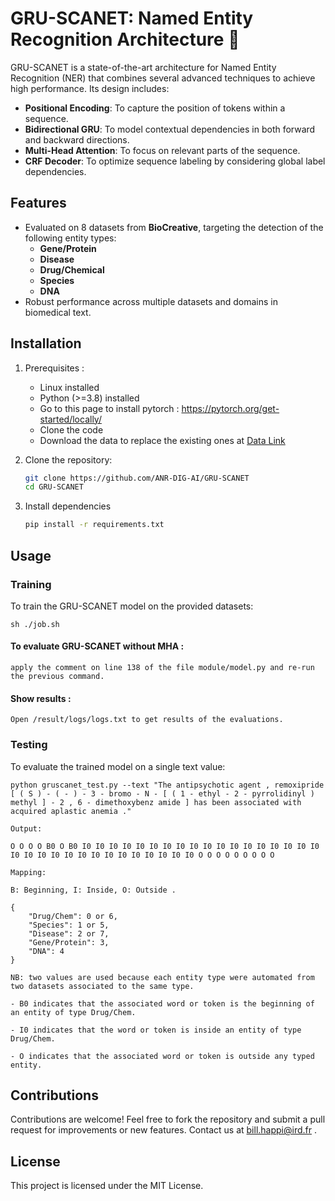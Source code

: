 # GRU-SCANET: Named Entity Recognition Architecture :star2:

GRU-SCANET is a state-of-the-art architecture for Named Entity Recognition (NER) that combines several advanced techniques to achieve high performance. Its design includes:
- **Positional Encoding**: To capture the position of tokens within a sequence.
- **Bidirectional GRU**: To model contextual dependencies in both forward and backward directions.
- **Multi-Head Attention**: To focus on relevant parts of the sequence.
- **CRF Decoder**: To optimize sequence labeling by considering global label dependencies.

## Features
- Evaluated on 8 datasets from **BioCreative**, targeting the detection of the following entity types:
  - **Gene/Protein**
  - **Disease**
  - **Drug/Chemical**
  - **Species**
  - **DNA**
- Robust performance across multiple datasets and domains in biomedical text.

## Installation
1. Prerequisites : 
    - Linux installed
    - Python (>=3.8) installed
    - Go to this page to install pytorch : https://pytorch.org/get-started/locally/
    - Clone the code
    - Download the data to replace the existing ones at [Data Link](https://drive.google.com/file/d/1vPMGqSp9sk8-eiVzjSUkfzCdfnjU8bx0/view?usp=sharing)

2. Clone the repository:
   ```bash
   git clone https://github.com/ANR-DIG-AI/GRU-SCANET
   cd GRU-SCANET
3. Install dependencies

    ``` bash 
    pip install -r requirements.txt
## Usage
### Training
To train the GRU-SCANET model on the provided datasets:

    sh ./job.sh

#### To evaluate GRU-SCANET without MHA : 

    apply the comment on line 138 of the file module/model.py and re-run the previous command.

#### Show results : 

    Open /result/logs/logs.txt to get results of the evaluations.


### Testing
To evaluate the trained model on a single text value:

    python gruscanet_test.py --text "The antipsychotic agent , remoxipride [ ( S ) - ( - ) - 3 - bromo - N - [ ( 1 - ethyl - 2 - pyrrolidinyl ) methyl ] - 2 , 6 - dimethoxybenz amide ] has been associated with acquired aplastic anemia ."
    
    Output: 

    O O O O B0 O B0 I0 I0 I0 I0 I0 I0 I0 I0 I0 I0 I0 I0 I0 I0 I0 I0 I0 I0 I0 I0 I0 I0 I0 I0 I0 I0 I0 I0 I0 I0 I0 I0 O O O O O O O O O

    Mapping: 

    B: Beginning, I: Inside, O: Outside .
    
    {
        "Drug/Chem": 0 or 6,
        "Species": 1 or 5,
        "Disease": 2 or 7,
        "Gene/Protein": 3,
        "DNA": 4
    } 
    
    NB: two values are used because each entity type were automated from two datasets associated to the same type.

    - B0 indicates that the associated word or token is the beginning of an entity of type Drug/Chem.

    - I0 indicates that the word or token is inside an entity of type Drug/Chem.

    - O indicates that the associated word or token is outside any typed entity.



## Contributions
Contributions are welcome! Feel free to fork the repository and submit a pull request for improvements or new features. Contact us at bill.happi@ird.fr .

## License
This project is licensed under the MIT License.


